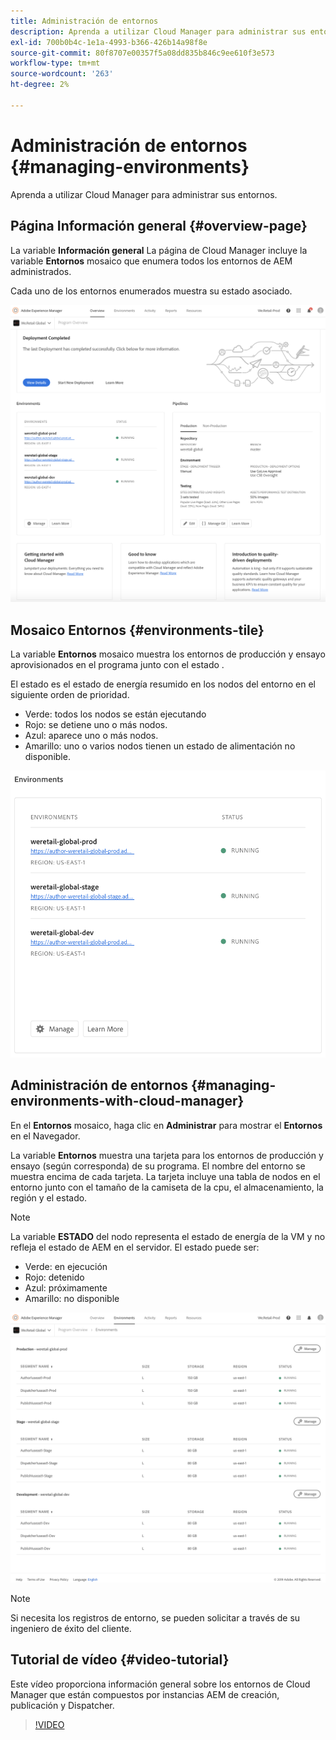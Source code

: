 ```yaml
---
title: Administración de entornos
description: Aprenda a utilizar Cloud Manager para administrar sus entornos.
exl-id: 700b0b4c-1e1a-4993-b366-426b14a98f8e
source-git-commit: 80f8707e00357f5a08dd835b846c9ee610f3e573
workflow-type: tm+mt
source-wordcount: '263'
ht-degree: 2%

---
```



# Administración de entornos {#managing-environments}

Aprenda a utilizar Cloud Manager para administrar sus entornos.

## Página Información general {#overview-page}

La variable **Información general** La página de Cloud Manager incluye la variable **Entornos** mosaico que enumera todos los entornos de AEM administrados.

Cada uno de los entornos enumerados muestra su estado asociado.

![Página de información general](/help/assets/Manage-Environ-Overview.png)

## Mosaico Entornos {#environments-tile}

La variable **Entornos** mosaico muestra los entornos de producción y ensayo aprovisionados en el programa junto con el estado .

El estado es el estado de energía resumido en los nodos del entorno en el siguiente orden de prioridad.

* Verde: todos los nodos se están ejecutando
* Rojo: se detiene uno o más nodos.
* Azul: aparece uno o más nodos.
* Amarillo: uno o varios nodos tienen un estado de alimentación no disponible.

![mosaico Entornos](/help/assets/Environments-card-new.png)

## Administración de entornos {#managing-environments-with-cloud-manager}

En el **Entornos** mosaico, haga clic en **Administrar** para mostrar el **Entornos** en el Navegador.

La variable **Entornos** muestra una tarjeta para los entornos de producción y ensayo (según corresponda) de su programa. El nombre del entorno se muestra encima de cada tarjeta. La tarjeta incluye una tabla de nodos en el entorno junto con el tamaño de la camiseta de la cpu, el almacenamiento, la región y el estado.

>[!NOTE]
>
>La variable **ESTADO** del nodo representa el estado de energía de la VM y no refleja el estado de AEM en el servidor. El estado puede ser:

* Verde: en ejecución
* Rojo: detenido
* Azul: próximamente
* Amarillo: no disponible

![Pestaña Entornos](/help/assets/Environments-tab.png)

>[!NOTE]
>
>Si necesita los registros de entorno, se pueden solicitar a través de su ingeniero de éxito del cliente.

## Tutorial de vídeo {#video-tutorial}

Este vídeo proporciona información general sobre los entornos de Cloud Manager que están compuestos por instancias AEM de creación, publicación y Dispatcher.

>[!VIDEO](https://video.tv.adobe.com/v/26318/)
